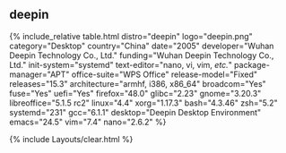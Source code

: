 ## deepin

{% include_relative table.html distro="deepin" logo="deepin.png" category="Desktop" country="China" date="2005" developer="Wuhan Deepin Technology Co., Ltd." funding="Wuhan Deepin Technology Co., Ltd." init-system="systemd" text-editor="nano, vi, vim, <i>etc.</i>" package-manager="APT" office-suite="WPS Office" release-model="Fixed" releases="15.3" architecture="armhf, i386, x86_64" broadcom="Yes" fuse="Yes" uefi="Yes" firefox="48.0" glibc="2.23" gnome="3.20.3" libreoffice="5.1.5 rc2" linux="4.4" xorg="1.17.3" bash="4.3.46" zsh="5.2" systemd="231" gcc="6.1.1" desktop="Deepin Desktop Environment" emacs="24.5" vim="7.4" nano="2.6.2" %}

{% include Layouts/clear.html %}
